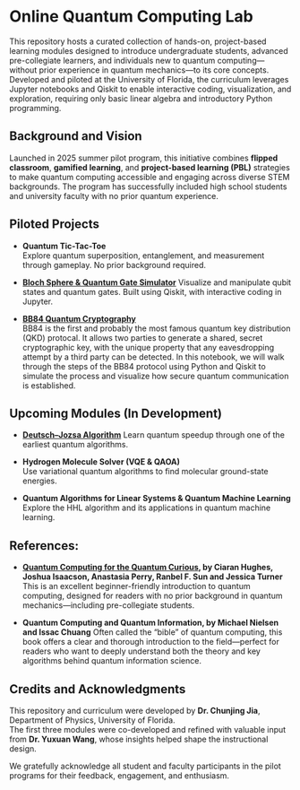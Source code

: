# Online Quantum Computing Lab
This repository hosts a curated collection of hands-on, project-based learning modules designed to introduce undergraduate students, advanced pre-collegiate learners, and individuals new to quantum computing—without prior experience in quantum mechanics—to its core concepts. Developed and piloted at the University of Florida, the curriculum leverages Jupyter notebooks and Qiskit to enable interactive coding, visualization, and exploration, requiring only basic linear algebra and introductory Python programming.

## Background and Vision

Launched in 2025 summer pilot program, this initiative combines **flipped classroom**, **gamified learning**, and **project-based learning (PBL)** strategies to make quantum computing accessible and engaging across diverse STEM backgrounds. The program has successfully included high school students and university faculty with no prior quantum experience.

## Piloted Projects 

- **Quantum Tic-Tac-Toe**  
  Explore quantum superposition, entanglement, and measurement through gameplay. No prior background required.

- [**Bloch Sphere & Quantum Gate Simulator**](QuantumGateVisualization.ipynb) 
  Visualize and manipulate qubit states and quantum gates. Built using Qiskit, with interactive coding in Jupyter.

- [**BB84 Quantum Cryptography**](BB84_QKD.ipynb)  
  BB84 is the first and probably the most famous quantum key distribution (QKD) protocal. It allows two parties to generate a shared, secret cryptographic key, with the unique property that any eavesdropping attempt by a third party can be detected. In this notebook, we will walk through the steps of the BB84 protocol using Python and Qiskit to simulate the process and visualize how secure quantum communication is established.

## Upcoming Modules (In Development)

- [**Deutsch–Jozsa Algorithm**](Deutsch_Jozsa_Algorithm.ipynb) 
  Learn quantum speedup through one of the earliest quantum algorithms.

- **Hydrogen Molecule Solver (VQE & QAOA)**  
  Use variational quantum algorithms to find molecular ground-state energies.

- **Quantum Algorithms for Linear Systems & Quantum Machine Learning**  
  Explore the HHL algorithm and its applications in quantum machine learning.

## References:

- **[Quantum Computing for the Quantum Curious](https://link.springer.com/book/10.1007/978-3-030-61601-4?source=shoppingads&locale=en-us&gad_source=1&gad_campaignid=21715590852&gbraid=0AAAAABhG7hV4BpFsOJ4JiSCbEn2XhEzrM&gclid=Cj0KCQjwvajDBhCNARIsAEE29Wqk9qTQr3Eydx36pgxlK98n31PO6gTUcvU6TdCJRvgyAnt-Wu4RRfsaAhPTEALw_wcB), by Ciaran Hughes, Joshua Isaacson, Anastasia Perry, Ranbel F. Sun and Jessica Turner**
  This is an excellent beginner-friendly introduction to quantum computing, designed for readers with no prior background in quantum mechanics—including pre-collegiate students.
  
- **Quantum Computing and Quantum Information, by Michael Nielsen and Issac Chuang**
  Often called the “bible” of quantum computing, this book offers a clear and thorough introduction to the field—perfect for readers who want to deeply understand both the theory and key algorithms behind quantum information science. 
  
## Credits and Acknowledgments

This repository and curriculum were developed by **Dr. Chunjing Jia**, Department of Physics, University of Florida.  
The first three modules were co-developed and refined with valuable input from **Dr. Yuxuan Wang**, whose insights helped shape the instructional design.

We gratefully acknowledge all student and faculty participants in the pilot programs for their feedback, engagement, and enthusiasm.
